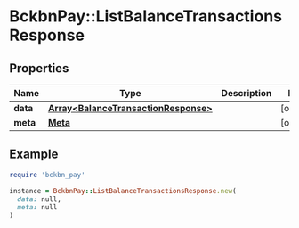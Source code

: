 # BckbnPay::ListBalanceTransactionsResponse

## Properties

| Name | Type | Description | Notes |
| ---- | ---- | ----------- | ----- |
| **data** | [**Array&lt;BalanceTransactionResponse&gt;**](BalanceTransactionResponse.md) |  | [optional] |
| **meta** | [**Meta**](Meta.md) |  | [optional] |

## Example

```ruby
require 'bckbn_pay'

instance = BckbnPay::ListBalanceTransactionsResponse.new(
  data: null,
  meta: null
)
```

